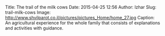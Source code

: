 Title: The trail of the milk cows
Date: 2015-04-25 12:56
Author: Izhar
Slug: trail-milk-cows
Image: http://www.shvilparot.co.il/pictures/pictures_Home/home_27.jpg
Caption: An agricultural experience for the whole family that consists of explanations and activities with guidance.
